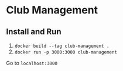 # Club Management

## Install and Run

1. `docker build --tag club-management .`
2. `docker run -p 3000:3000 club-management`

Go to `localhost:3000`
